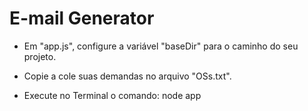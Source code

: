 # E-mail Generator

- Em "app.js", configure a variável "baseDir" para o caminho do seu projeto.

- Copie a cole suas demandas no arquivo "OSs.txt".

- Execute no Terminal o comando: node app
